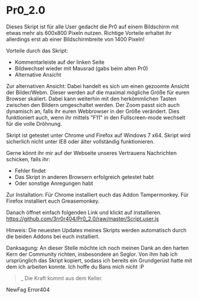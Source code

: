 Pr0_2.0
=======

Dieses Skript ist für alle User gedacht die Pr0 auf einem Bildschirm mit etwas mehr als 600x800 Pixeln nutzen.
Richtige Vorteile erhaltet ihr allerdings erst ab einer Bildschirmbreite von 1400 Pixeln!

Vorteile durch das Skript:
- Kommentarleiste auf der linken Seite
- Bildwechsel wieder mit Mausrad (gabs beim alten Pr0)
- Alternative Ansicht
 
Zur alternativen Ansicht:
Dabei handelt es sich um einen gezoomte Ansicht der Bilder/Webm. Dieser werden auf die maximal mögliche Größe für euren Browser skaliert. Dabei kann weiterhin mit den herkömmlichen Tasten zwischen den Bildern umgeschaltet werden. Der Zoom passt sich auch dynamisch an, falls ihr euren Webbrowser in der Größe verändert. Dies funktioniert auch, wenn ihr mittels "F11" in den Fullscreen-mode wechselt für die volle Dröhnung.

Skript ist getestet unter Chrome und Firefox auf Windows 7 x64.
Skript wird sicherlich nicht unter IE8 oder älter vollständig funktionieren.

Gerne könnt ihr mir auf der Webseite unseres Vertrauens Nachrichten schicken, falls ihr:
- Fehler findet
- Das Skript in anderen Browsern erfolgreich getestet habt
- Oder sonstige Anregungen habt

Zur Installation:
Für Chrome installiert euch das Addon Tampermonkey.
Für Firefox installiert euch Greasemonkey.

Danach öffnet einfach folgenden Link und klickt auf installieren.
https://github.com/3rr0r404/Pr0_2.0/raw/master/Script.user.js

Hinweis: Die neuesten Updates meines Skripts werden automatisch durch die beiden Addons bei euch installiert.

Danksagung:
An dieser Stelle möchte ich noch meinen Dank an den harten Kern der Community richten, insbesondere an Seglor. Von ihm hab ich ursprünglich das Skript kopiert, sodass ich bereits ein Grundgerüst hatte mit dem ich arbeiten konnte. Ich hoffe du Bans mich nicht :P


>_ Die Kraft kommt aus dem Keller.

NewFag Error404
